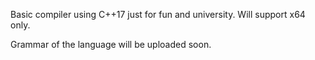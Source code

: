 Basic compiler using C++17 just for fun and university. Will support x64 only.

Grammar of the language will be uploaded soon.
